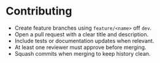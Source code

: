 # Contributing

- Create feature branches using `feature/<name>` off `dev`.
- Open a pull request with a clear title and description.
- Include tests or documentation updates when relevant.
- At least one reviewer must approve before merging.
- Squash commits when merging to keep history clean.
